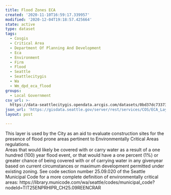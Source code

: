 ```yaml
---
title: Flood Zones ECA
created: '2020-11-10T16:59:17.339957'
modified: '2020-12-04T19:18:57.425664'
state: active
type: dataset
tags:
  - Cosgis
  - Critical Area
  - Department Of Planning And Development
  - Eca
  - Environment
  - Firm
  - Flood
  - Seattle
  - Seattlecitygis
  - Wa
  - Wm_dpd_eca_flood
groups:
  - Local Government
csv_url: >-
  https://data-seattlecitygis.opendata.arcgis.com/datasets/0bd37dc7337343cba3fbd34bcae58184_6.csv?outSR=%7B%22latestWkid%22%3A2926%2C%22wkid%22%3A2926%7D
json_url: 'https://gisdata.seattle.gov/server/rest/services/COS/ECA_Layers/MapServer/6'
layout: post

---
```

<div><span><div>This layer is used by the City as an aid to evaluate construction sites for the presence of flood prone areas pertinent to Environmentally Critical Areas regulations. <br /></div><div><span>Areas that would likely be covered with or carry water as a result 
of a one hundred (100) year flood event, or that would have a one 
percent (1%) or greater chance of being covered with or of carrying 
water in any givenyear based on current circumstances or maximum 
development permitted under existing zoning. See code section number 
25.09.020 of the Seattle Municipal Code for a more complete definition 
of environmentally critical areas: </span><span><span>https://library.municode.com/wa/seattle/codes/municipal_code?nodeId=TIT25ENPRHIPR_CH25.09REENCRAR</span></span></div></span></div>
